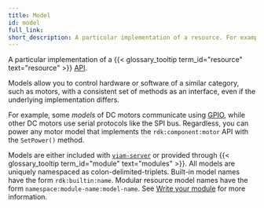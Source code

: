 ```yaml
---
title: Model
id: model
full_link:
short_description: A particular implementation of a resource. For example, UR5e is a model of the arm component API.
---
```


A particular implementation of a {{< glossary_tooltip term_id="resource" text="resource" >}} [API](/dev/reference/apis/).

Models allow you to control hardware or software of a similar category, such as motors, with a consistent set of methods as an interface, even if the underlying implementation differs.

For example, some _models_ of DC motors communicate using [GPIO](/operate/reference/components/board/), while other DC motors use serial protocols like the SPI bus.
Regardless, you can power any motor model that implements the `rdk:component:motor` API with the `SetPower()` method.

Models are either included with [`viam-server`](/operate/reference/viam-server/) or provided through {{< glossary_tooltip term_id="module" text="modules" >}}.
All models are uniquely namespaced as colon-delimited-triplets.
Built-in model names have the form `rdk:builtin:name`.
Modular resource model names have the form `namespace:module-name:model-name`.
See [Write your module](/operate/modules/support-hardware/#write-your-module) for more information.
